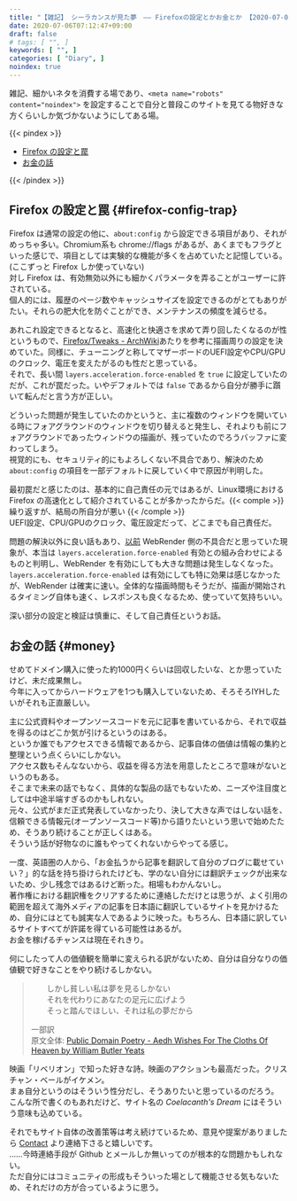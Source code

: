 ```yaml
---
title: "【雑記】 シーラカンスが見た夢　―― Firefoxの設定とかお金とか 【2020-07-06】"
date: 2020-07-06T07:12:47+09:00
draft: false
# tags: [ "", ]
keywords: [ "", ]
categories: [ "Diary", ]
noindex: true
---
```


雑記、細かいネタを消費する場であり、`<meta name="robots" content="noindex">` を設定することで自分と普段このサイトを見てる物好きな方くらいしか気づかないようにしてある場。  

{{< pindex >}}

 * [Firefox の設定と罠](#firefox-config-trap)
 * [お金の話](#money)

{{< /pindex >}}


## Firefox の設定と罠 {#firefox-config-trap}
Firefox は通常の設定の他に、`about:config` から設定できる項目があり、それがめっちゃ多い。Chromium系も chrome://flags があるが、あくまでもフラグといった感じで、項目としては実験的な機能が多くを占めていたと記憶している。(ここずっと Firefox しか使っていない)  
対し Firefox は、有効無効以外にも細かくパラメータを弄ることがユーザーに許されている。  
個人的には、履歴のページ数やキャッシュサイズを設定できるのがとてもありがたい。それらの肥大化を防ぐことができ、メンテナンスの頻度を減らせる。  

あれこれ設定できるとなると、高速化と快適さを求めて弄り回したくなるのが性というもので、[Firefox/Tweaks - ArchWiki](https://wiki.archlinux.org/index.php/Firefox/Tweaks)あたりを参考に描画周りの設定を決めていた。同様に、チューニングと称してマザーボードのUEFI設定やCPU/GPUのクロック、電圧を変えたがるのも性だと思っている。  
それで、長い間 `layers.acceleration.force-enabled` を `true` に設定していたのだが、これが罠だった。いやデフォルトでは `false` であるから自分が勝手に躓いて転んだと言う方が正しい。  

どういった問題が発生していたのかというと、主に複数のウィンドウを開いている時にフォアグラウンドのウィンドウを切り替えると発生し、それよりも前にフォアグラウンドであったウィンドウの描画が、残っていたのでろうバッファに変わってしまう。  
視覚的にも、セキュリティ的にもよろしくない不具合であり、解決のため `about:config` の項目を一部デフォルトに戻していく中で原因が判明した。  

最初罠だと感じたのは、基本的に自己責任の元ではあるが、Linux環境における Firefox の高速化として紹介されていることが多かったからだ。{{< comple >}} 繰り返すが、結局の所自分が悪い {{< /comple >}}  
UEFI設定、CPU/GPUのクロック、電圧設定だって、どこまでも自己責任だ。  

問題の解決以外に良い話もあり、[以前](/posts/2020/07/06/coelacanth-note-2020-07-06/) WebRender 側の不具合だと思っていた現象が、本当は `layers.acceleration.force-enabled` 有効との組み合わせによるものと判明し、WebRender を有効にしても大きな問題は発生しなくなった。  
`layers.acceleration.force-enabled` は有効にしても特に効果は感じなかったが、WebRender は確実に速い。全体的な描画時間もそうだが、描画が開始されるタイミング自体も速く、レスポンスも良くなるため、使っていて気持ちいい。  

深い部分の設定と検証は慎重に、そして自己責任というお話。  

## お金の話 {#money}
せめてドメイン購入に使った約1000円くらいは回収したいな、とか思っていたけど、未だ成果無し。  
今年に入ってからハードウェアを1つも購入していないため、そろそろIYHしたいがそれも正直厳しい。  

主に公式資料やオープンソースコードを元に記事を書いているから、それで収益を得るのはどこか気が引けるというのはある。  
というか誰でもアクセスできる情報であるから、記事自体の価値は情報の集約と整理という点くらいにしかない。  
アクセス数もそんなないから、収益を得る方法を用意したところで意味がないというのもある。  
そこまで未来の話でもなく、具体的な製品の話でもないため、ニーズや注目度としては中途半端すぎるのかもしれない。  
元々、公式がまだ正式発表していなかったり、決して大きな声ではしない話を、信頼できる情報元(オープンソースコード等)から語りたいという思いで始めたため、そうあり続けることが正しくはある。  
そういう話が好物なのに誰もやってくれないからやってる感じ。  

一度、英語圏の人から、「お金払うから記事を翻訳して自分のブログに載せていい？」的な話を持ち掛けられたけども、学のない自分には翻訳チェックが出来ないため、少し残念ではあるけど断った。相場もわかんないし。  
著作権における翻訳権をクリアするために連絡しただけとは思うが、よく引用の範囲を超えて海外メディアの記事を日本語に翻訳しているサイトを見かけるため、自分にはとても誠実な人であるように映った。もちろん、日本語に訳しているサイトすべてが許諾を得ている可能性はあるが。  
お金を稼げるチャンスは現在それきり。  

何にしたって人の価値観を簡単に変えられる訳がないため、自分は自分なりの価値観で好きなことをやり続けるしかない。  

 > &ensp;&ensp;&ensp;&ensp;しかし貧しい私は夢を見るしかない  
 > &ensp;&ensp;&ensp;&ensp;それを代わりにあなたの足元に広げよう  
 > &ensp;&ensp;&ensp;&ensp;そっと踏んでほしい、それは私の夢だから  
 >
 > 一部訳  
 > 原文全体: [Public Domain Poetry - Aedh Wishes For The Cloths Of Heaven by William Butler Yeats](http://public-domain-poetry.com/william-butler-yeats/aedh-wishes-for-the-cloths-of-heaven-99)

映画「リベリオン」で知った好きな詩。映画のアクションも最高だった。クリスチャン・ベールがイケメン。  
まぁ自分というのはそういう性分だし、そうありたいと思っているのだろう。  
<span class="hide">こんな所で書くのもあれだけど、サイト名の *Coelacanth's Dream* にはそういう意味も込めている。</span>

それでもサイト自体の改善策等は考え続けているため、意見や提案がありましたら [Contact](/about/#contact) より連絡下さると嬉しいです。  
……今時連絡手段が Github とメールしか無いってのが根本的な問題かもしれない。  
ただ自分にはコミュニティの形成もそういった場として機能させる気もないため、それだけの方が合っているように思う。  
